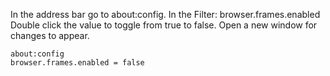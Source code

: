 In the address bar go to about:config.
In the Filter: browser.frames.enabled
Double click the value to toggle from true to false.
Open a new window for changes to appear.
```
about:config
browser.frames.enabled = false
```